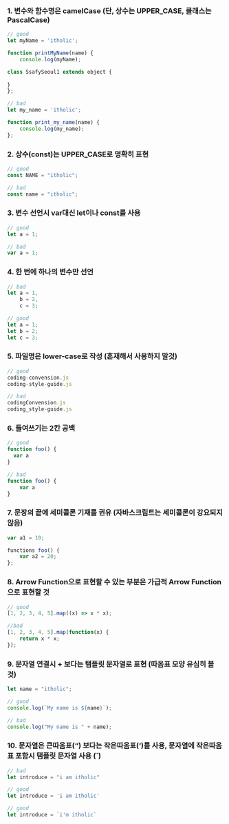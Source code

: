 ### 1. 변수와 함수명은 camelCase (단, 상수는 UPPER_CASE, 클래스는 PascalCase)
```js
// good
let myName = 'itholic';

function printMyName(name) {
    console.log(myName);

class SsafySeoul1 extends object {
    
}
};

// bad
let my_name = 'itholic';

function print_my_name(name) {
    console.log(my_name);
};
```

### 2. 상수(const)는 UPPER_CASE로 명확히 표현
```js
// good
const NAME = "itholic";

// bad
const name = "itholic";
```

### 3. 변수 선언시 var대신 let이나 const를 사용
```js
// good
let a = 1;

// bad
var a = 1;
```

### 4. 한 번에 하나의 변수만 선언
```js
// bad
let a = 1,
    b = 2,
    c = 3;

// good
let a = 1;
let b = 2;
let c = 3;
```

### 5. 파일명은 lower-case로 작성 (혼재해서 사용하지 말것)
```js
// good
coding-convension.js
coding-style-guide.js

// bad
codingConvension.js
coding_style-guide.js
```

### 6. 들여쓰기는 2칸 공백
```js
// good
function foo() {
  var a
}

// bad
function foo() {
    var a
}
```

### 7. 문장의 끝에 세미콜론 기재를 권유 (자바스크립트는 세미콜론이 강요되지 않음)
```js
var a1 = 10;

functions foo() {
    var a2 = 20;
};
```

### 8. Arrow Function으로 표현할 수 있는 부분은 가급적 Arrow Function으로 표현할 것
```js
// good
[1, 2, 3, 4, 5].map((x) => x * x);

//bad
[1, 2, 3, 4, 5].map(function(x) {
    return x * x; 
});
```

### 9. 문자열 연결시 + 보다는 탬플릿 문자열로 표현 (따옴표 모양 유심히 볼 것)
```js
let name = "itholic";

// good
console.log(`My name is ${name}`);

// bad
console.log("My name is " + name);
```

### 10. 문자열은 큰따옴표(“) 보다는 작은따옴표(‘)를 사용, 문자열에 작은따옴표 포함시 탬플릿 문자열 사용 (`)
```js
// bad
let introduce = "i am itholic"

// good
let introduce = 'i am itholic' 

// good
let introduce = `i'm itholic`
```